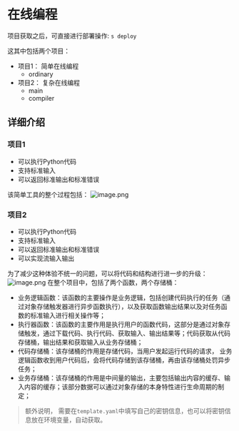 # 在线编程

项目获取之后，可直接进行部署操作: `s deploy`

这其中包括两个项目：

- 项目1： 简单在线编程
    - ordinary
- 项目2： 复杂在线编程
    - main
    - compiler

## 详细介绍

### 项目1

- 可以执行Python代码
- 支持标准输入
- 可以返回标准输出和标准错误

该简单工具的整个过程包括：
![image.png](https://cdn.nlark.com/yuque/0/2020/png/2664883/1604894757494-bd5df30f-2c32-4e37-a64a-7cd00c094340.png#align=left&display=inline&height=210&margin=%5Bobject%20Object%5D&name=image.png&originHeight=420&originWidth=1656&size=127903&status=done&style=none&width=828)

### 项目2

- 可以执行Python代码
- 支持标准输入
- 可以返回标准输出和标准错误
- 可以实现流输入输出

为了减少这种体验不统一的问题，可以将代码和结构进行进一步的升级：
![image.png](https://cdn.nlark.com/yuque/0/2020/png/2664883/1604895340880-71fcf5e4-22ac-4f12-9899-fa533b89056d.png#align=left&display=inline&height=191&margin=%5Bobject%20Object%5D&name=image.png&originHeight=382&originWidth=1950&size=197591&status=done&style=none&width=975)
在整个项目中，包括了两个函数，两个存储桶：

- 业务逻辑函数：该函数的主要操作是业务逻辑，包括创建代码执行的任务（通过对象存储触发器进行异步函数执行），以及获取函数输出结果以及对任务函数的标准输入进行相关操作等；
- 执行器函数：该函数的主要作用是执行用户的函数代码，这部分是通过对象存储触发，通过下载代码、执行代码、获取输入、输出结果等；代码获取从代码存储桶，输出结果和获取输入从业务存储桶；
- 代码存储桶：该存储桶的作用是存储代码，当用户发起运行代码的请求， 业务逻辑函数收到用户代码后，会将代码存储到该存储桶，再由该存储桶处罚异步任务；
- 业务存储桶：该存储桶的作用是中间量的输出，主要包括输出内容的缓存、输入内容的缓存；该部分数据可以通过对象存储的本身特性进行生命周期的制定；

> 额外说明， 需要在`template.yaml`中填写自己的密钥信息，也可以将密钥信息放在环境变量，自动获取。